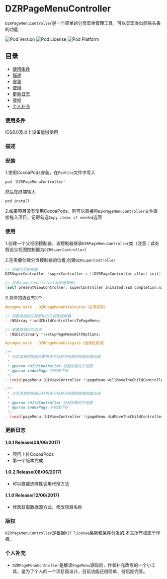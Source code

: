 # DZRPageMenuController
`DZRPageMenuController`是一个简单的分页菜单管理工具，可以实现类似网易头条的功能

![Pod Version](https://img.shields.io/badge/pod-v1.1.1-brightgreen.svg?style=flat) ![Pod License](https://img.shields.io/badge/license-MIT-lightgrey.svg?style=flat) ![Pod Platform](https://img.shields.io/badge/platform-iOS-yellow.svg?style=flat)

## 目录
* [使用条件](#使用条件)
* [描述](#描述)
* [安装](#安装)
* [使用](#使用)
* [更新日志](#更新日志)
* [版权](#版权)
* [个人补充](#个人补充)

### 使用条件
iOS8.0及以上设备能够使用

### 描述

### 安装
1.使用CocoaPods安装，在`Podfile`文件中写入

    pod 'DZRPageMenuController'
然后在终端输入
	
	pod install
2.如果项目没有使用CocoaPods，则可以直接将`DZRPageMenuController`文件直接拖入项目，记得勾选`Copy items if needed`选项
	
### 使用
1.创建一个父视图控制器，该控制器继承`DZRPageMenuController`类（注意：此处假设父视图控制器为`DZRSuperController`）

2.在需要创建分页控制器的位置,创建`DZRSuperController`

```objective-c
// 创建分页控制器
DZRSuperController *superController = [[DZRPageController alloc] init];

// 显示superController(此处是举例)
[self presentViewController: superController animated:YES completion:nil];
```

3.具体的协议有2个
```objective-c
#pragma mark - DZRPageMenuDataSource（必须实现）

// 将要添加到父视图中的子视图控制器
- (NSArray *)addChildControllersToPageMenu;

// 配置菜单栏的选项
- (NSDictionary *)setupPageMenuWithOptions;
```

```objective-c
#pragma mark - DZRPageMenuDelegate（选择性实现）

/**
 * 分页菜单控制器将要把该下标的子视图控制器加载出来
 *
 * @param childController 将要加载的子视图
 * @param indexPage 子视图下标
 */
- (void)pageMenu:(UIViewController *)pageMenu willMoveTheChildController:(UIViewController *)childController atIndexPage:(NSInteger)indexPage;

/**
 * 分页菜单控制器已经把该下标的子视图控制器加载出来
 *
 * @param childController 已经加载的子视图
 * @param indexPage 子视图下标
 */
- (void)pageMenu:(UIViewController *)pageMenu didMoveTheChildController:(UIViewController *)childController atIndexPage:(NSInteger)indexPage;
```

### 更新日志

#### 1.0.1 Release(08/06/2017)
* 项目上传CocoaPods
* 第一个版本完成

#### 1.0.2 Release(08/06/2017)
* 可以直接选择性调用代理方法 

#### 1.1.0 Release(12/06/2017)
* 修改获取数据源方式，修改项目名称

### 版权
`DZRPageMenuController`是根据`MIT license`条款和条件分发的,本文所有权属于作者。

### 个人补充
* `DZRPageMenuController`是解读`PageMenu`源码后，作者补充改写的一个小工具，是为了个人的一个项目而设计，目前功能还很简单，待后期完善。
